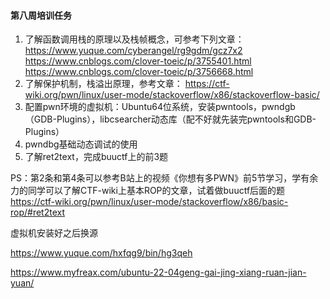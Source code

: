#### 第八周培训任务

1. 了解函数调用栈的原理以及栈帧概念，可参考下列文章：
   https://www.yuque.com/cyberangel/rg9gdm/gcz7x2
   https://www.cnblogs.com/clover-toeic/p/3755401.html
   https://www.cnblogs.com/clover-toeic/p/3756668.html
2. 了解保护机制，栈溢出原理，参考文章：
   https://ctf-wiki.org/pwn/linux/user-mode/stackoverflow/x86/stackoverflow-basic/
3. 配置pwn环境的虚拟机：Ubuntu64位系统，安装pwntools，pwndgb（GDB-Plugins），libcsearcher动态库（配不好就先装完pwntools和GDB-Plugins）
4. pwndbg基础动态调试的使用
5. 了解ret2text，完成buuctf上的前3题

PS：第2条和第4条可以参考B站上的视频《你想有多PWN》前5节学习，学有余力的同学可以了解CTF-wiki上基本ROP的文章，试着做buuctf后面的题
https://ctf-wiki.org/pwn/linux/user-mode/stackoverflow/x86/basic-rop/#ret2text



虚拟机安装好之后换源

https://www.yuque.com/hxfqg9/bin/hg3qeh

https://www.myfreax.com/ubuntu-22-04geng-gai-jing-xiang-ruan-jian-yuan/